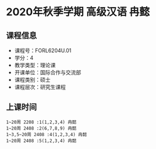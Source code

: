# 2020年秋季学期 高级汉语 冉懿






## 课程信息

- 课程号：FORL6204U.01
- 学分：4
- 教学类型：理论课
- 开课单位：国际合作与交流部
- 课程类别：硕士
- 课程层次：研究生课程

## 上课时间

```
1~20周 2208 :1(1,2,3,4) 冉懿
1~20周 2408 :2(6,7,8,9) 冉懿
1~3,5~20周 2408 :4(1,2,3,4) 冉懿
1~20周 2408 :5(1,2,3,4) 冉懿
```

